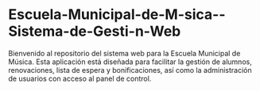 # Escuela-Municipal-de-M-sica--Sistema-de-Gesti-n-Web
Bienvenido al repositorio del sistema web para la Escuela Municipal de Música. Esta aplicación está diseñada para facilitar la gestión de alumnos, renovaciones, lista de espera y bonificaciones, así como la administración de usuarios con acceso al panel de control.
